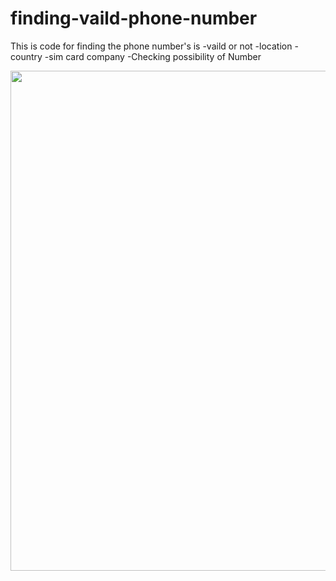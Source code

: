 # finding-vaild-phone-number

This is code for finding the phone number's is 
-vaild or not
-location
-country
-sim card company
-Checking possibility of Number

<p align="center"><img src="https://img.wonderhowto.com/img/27/85/63694906245671/0/find-identifying-information-from-phone-number-using-osint-tools.1280x600.jpg" width="800px"></p>
